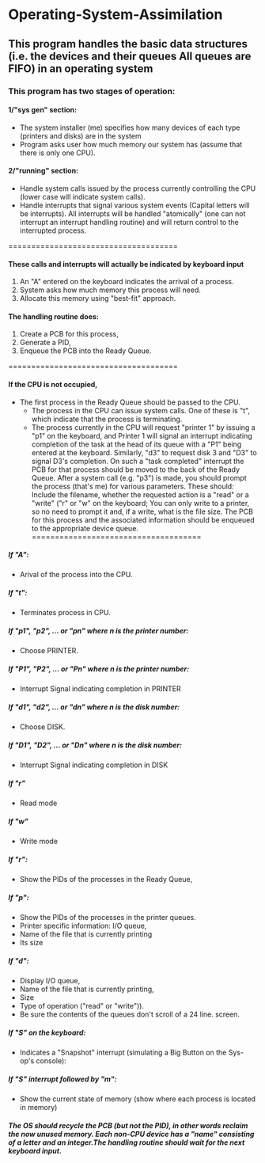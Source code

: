 # Operating-System-Assimilation

## This program handles the basic data structures (i.e. the devices and their queues All queues are FIFO) in an operating system

### This program has two stages of operation:

#### 1/"sys gen" section:
*	The system installer (me) specifies how many devices of each type (printers and disks) are in the system
*	Program asks user how much memory our system has (assume that there is only one CPU).

#### 2/"running" section:
*	Handle system calls issued by the process currently controlling the CPU (lower case will indicate system calls).
*	Handle interrupts that signal various system events (Capital letters will be interrupts). All interrupts will be handled "atomically" (one can not interrupt an interrupt handling routine) and will return control to the interrupted process.

=====================================

#### These calls and interrupts will actually be indicated by keyboard input
1. An "A" entered on the keyboard indicates the arrival of a process. 
2. System asks how much memory this process will need. 
3. Allocate this memory using "best-fit" approach.

#### The handling routine does:
1. Create a PCB for this process, 
2. Generate a PID,
3. Enqueue the PCB into the Ready Queue.

=====================================

#### If the CPU is not occupied, 
* The first process in the Ready Queue should be passed to the CPU. 
  * The process in the CPU can issue system calls. One of these is "t", which indicate that the process is terminating.
  * The process currently in the CPU will request "printer 1" by issuing a "p1" on the keyboard, and Printer 1 will signal an interrupt indicating completion of the task at the head of its queue with a "P1" being entered at the keyboard. Similarly, "d3" to request disk 3 and "D3" to signal D3's completion. On such a "task completed" interrupt the PCB for that process should be moved to the back of the Ready Queue. After a system call (e.g. "p3") is made, you should prompt the process (that's me) for various parameters. These should: Include the filename, whether the requested action is a "read" or a "write" ("r" or "w" on the keyboard; You can only write to a printer, so no need to prompt it and, if a write, what is the file size. The PCB for this process and the associated information should be enqueued to the appropriate device queue.
=====================================

##### If "A":
* Arival of the process into the CPU.

##### If "t":
* Terminates process in CPU.

##### If "p1", "p2", ... or "pn" where n is the printer number:
* Choose PRINTER.

##### If "P1", "P2", ... or "Pn" where n is the printer number:
* Interrupt Signal indicating completion in PRINTER

##### If "d1", "d2", ... or "dn" where n is the disk number:
* Choose DISK.

##### If "D1", "D2", ... or "Dn" where n is the disk number:
* Interrupt Signal indicating completion in DISK

##### If "r" 
* Read mode

##### If "w" 
* Write mode

##### If "r":
* Show the PIDs of the processes in the Ready Queue, 

##### If "p":
 * Show the PIDs of the processes in the printer queues.
 * Printer specific information: I/O queue, 
 * Name of the file that is currently printing
 * Its size

##### If "d":
* Display I/O queue,
* Name of the file that is currently printing, 
* Size
* Type of operation ("read" or "write")). 
* Be sure the contents of the queues don't scroll of a 24 line. screen. 

##### If "S" on the keyboard:
* Indicates a "Snapshot" interrupt (simulating a Big Button on the Sys-op's console):

##### If "S" interrupt followed by "m":
* Show the current state of memory (show where each process is located in memory)

##### The OS should recycle the PCB (but not the PID), in other words reclaim the now unused memory. Each non-CPU device has a "name" consisting of a letter and an integer.The handling routine should wait for the next keyboard input.
